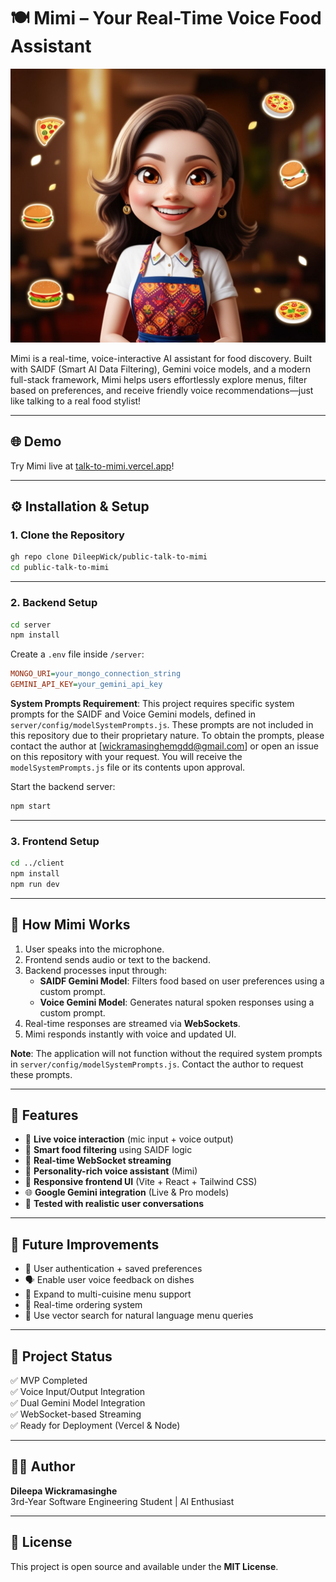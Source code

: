 # 🍽️ Mimi – Your Real-Time Voice Food Assistant

![Mimi Screenshot](images/mimi2.jpg)

Mimi is a real-time, voice-interactive AI assistant for food discovery. Built with SAIDF (Smart AI Data Filtering), Gemini voice models, and a modern full-stack framework, Mimi helps users effortlessly explore menus, filter based on preferences, and receive friendly voice recommendations—just like talking to a real food stylist!

---

## 🌐 Demo

Try Mimi live at [talk-to-mimi.vercel.app](https://talk-to-mimi.vercel.app)!

---

## ⚙️ Installation & Setup

### 1. Clone the Repository

```bash
gh repo clone DileepWick/public-talk-to-mimi
cd public-talk-to-mimi
```

---

### 2. Backend Setup

```bash
cd server
npm install
```

Create a `.env` file inside `/server`:

```ini
MONGO_URI=your_mongo_connection_string
GEMINI_API_KEY=your_gemini_api_key
```

**System Prompts Requirement**: This project requires specific system prompts for the SAIDF and Voice Gemini models, defined in `server/config/modelSystemPrompts.js`. These prompts are not included in this repository due to their proprietary nature. To obtain the prompts, please contact the author at [wickramasinghemgdd@gmail.com] or open an issue on this repository with your request. You will receive the `modelSystemPrompts.js` file or its contents upon approval.

Start the backend server:

```bash
npm start
```

---

### 3. Frontend Setup

```bash
cd ../client
npm install
npm run dev
```

---

## 🧠 How Mimi Works

1. User speaks into the microphone.
2. Frontend sends audio or text to the backend.
3. Backend processes input through:
   - **SAIDF Gemini Model**: Filters food based on user preferences using a custom prompt.
   - **Voice Gemini Model**: Generates natural spoken responses using a custom prompt.
4. Real-time responses are streamed via **WebSockets**.
5. Mimi responds instantly with voice and updated UI.

**Note**: The application will not function without the required system prompts in `server/config/modelSystemPrompts.js`. Contact the author to request these prompts.

---

## 🚀 Features

- 🎤 **Live voice interaction** (mic input + voice output)
- 🧠 **Smart food filtering** using SAIDF logic
- 🔄 **Real-time WebSocket streaming**
- 💬 **Personality-rich voice assistant** (Mimi)
- 📱 **Responsive frontend UI** (Vite + React + Tailwind CSS)
- 🌐 **Google Gemini integration** (Live & Pro models)
- 🧪 **Tested with realistic user conversations**

---

## 📌 Future Improvements

- 🔐 User authentication + saved preferences
- 🗣️ Enable user voice feedback on dishes
- 🍱 Expand to multi-cuisine menu support
- 🧾 Real-time ordering system
- 🧬 Use vector search for natural language menu queries

---

## 🧪 Project Status

✅ MVP Completed  
✅ Voice Input/Output Integration  
✅ Dual Gemini Model Integration  
✅ WebSocket-based Streaming  
✅ Ready for Deployment (Vercel & Node)

---

## 👨‍💻 Author

**Dileepa Wickramasinghe**  
3rd-Year Software Engineering Student | AI Enthusiast  

---

## 📜 License

This project is open source and available under the **MIT License**.